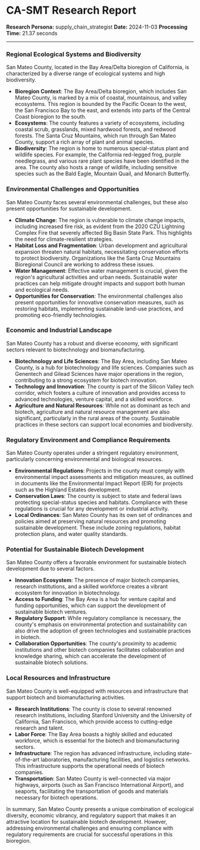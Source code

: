 # CA-SMT Research Report

**Research Persona:** supply_chain_strategist
**Date:** 2024-11-03
**Processing Time:** 21.37 seconds

---

### Regional Ecological Systems and Biodiversity

San Mateo County, located in the Bay Area/Delta bioregion of California, is characterized by a diverse range of ecological systems and high biodiversity.

- **Bioregion Context**: The Bay Area/Delta bioregion, which includes San Mateo County, is marked by a mix of coastal, mountainous, and valley ecosystems. This region is bounded by the Pacific Ocean to the west, the San Francisco Bay to the east, and extends into parts of the Central Coast bioregion to the south.
- **Ecosystems**: The county features a variety of ecosystems, including coastal scrub, grasslands, mixed hardwood forests, and redwood forests. The Santa Cruz Mountains, which run through San Mateo County, support a rich array of plant and animal species.
- **Biodiversity**: The region is home to numerous special-status plant and wildlife species. For example, the California red-legged frog, purple needlegrass, and various rare plant species have been identified in the area. The county also hosts a range of wildlife, including sensitive species such as the Bald Eagle, Mountain Quail, and Monarch Butterfly.

### Environmental Challenges and Opportunities

San Mateo County faces several environmental challenges, but these also present opportunities for sustainable development.

- **Climate Change**: The region is vulnerable to climate change impacts, including increased fire risk, as evident from the 2020 CZU Lightning Complex Fire that severely affected Big Basin State Park. This highlights the need for climate-resilient strategies.
- **Habitat Loss and Fragmentation**: Urban development and agricultural expansion threaten natural habitats, necessitating conservation efforts to protect biodiversity. Organizations like the Santa Cruz Mountains Bioregional Council are working to address these issues.
- **Water Management**: Effective water management is crucial, given the region's agricultural activities and urban needs. Sustainable water practices can help mitigate drought impacts and support both human and ecological needs.
- **Opportunities for Conservation**: The environmental challenges also present opportunities for innovative conservation measures, such as restoring habitats, implementing sustainable land-use practices, and promoting eco-friendly technologies.

### Economic and Industrial Landscape

San Mateo County has a robust and diverse economy, with significant sectors relevant to biotechnology and biomanufacturing.

- **Biotechnology and Life Sciences**: The Bay Area, including San Mateo County, is a hub for biotechnology and life sciences. Companies such as Genentech and Gilead Sciences have major operations in the region, contributing to a strong ecosystem for biotech innovation.
- **Technology and Innovation**: The county is part of the Silicon Valley tech corridor, which fosters a culture of innovation and provides access to advanced technologies, venture capital, and a skilled workforce.
- **Agriculture and Natural Resources**: While not as dominant as tech and biotech, agriculture and natural resource management are also significant, particularly in the rural areas of the county. Sustainable practices in these sectors can support local economies and biodiversity.

### Regulatory Environment and Compliance Requirements

San Mateo County operates under a stringent regulatory environment, particularly concerning environmental and biological resources.

- **Environmental Regulations**: Projects in the county must comply with environmental impact assessments and mitigation measures, as outlined in documents like the Environmental Impact Report (EIR) for projects such as the Highland Estates development.
- **Conservation Laws**: The county is subject to state and federal laws protecting special-status species and habitats. Compliance with these regulations is crucial for any development or industrial activity.
- **Local Ordinances**: San Mateo County has its own set of ordinances and policies aimed at preserving natural resources and promoting sustainable development. These include zoning regulations, habitat protection plans, and water quality standards.

### Potential for Sustainable Biotech Development

San Mateo County offers a favorable environment for sustainable biotech development due to several factors.

- **Innovation Ecosystem**: The presence of major biotech companies, research institutions, and a skilled workforce creates a vibrant ecosystem for innovation in biotechnology.
- **Access to Funding**: The Bay Area is a hub for venture capital and funding opportunities, which can support the development of sustainable biotech ventures.
- **Regulatory Support**: While regulatory compliance is necessary, the county's emphasis on environmental protection and sustainability can also drive the adoption of green technologies and sustainable practices in biotech.
- **Collaboration Opportunities**: The county's proximity to academic institutions and other biotech companies facilitates collaboration and knowledge sharing, which can accelerate the development of sustainable biotech solutions.

### Local Resources and Infrastructure

San Mateo County is well-equipped with resources and infrastructure that support biotech and biomanufacturing activities.

- **Research Institutions**: The county is close to several renowned research institutions, including Stanford University and the University of California, San Francisco, which provide access to cutting-edge research and talent.
- **Labor Force**: The Bay Area boasts a highly skilled and educated workforce, which is essential for the biotech and biomanufacturing sectors.
- **Infrastructure**: The region has advanced infrastructure, including state-of-the-art laboratories, manufacturing facilities, and logistics networks. This infrastructure supports the operational needs of biotech companies.
- **Transportation**: San Mateo County is well-connected via major highways, airports (such as San Francisco International Airport), and seaports, facilitating the transportation of goods and materials necessary for biotech operations.

In summary, San Mateo County presents a unique combination of ecological diversity, economic vibrancy, and regulatory support that makes it an attractive location for sustainable biotech development. However, addressing environmental challenges and ensuring compliance with regulatory requirements are crucial for successful operations in this bioregion.